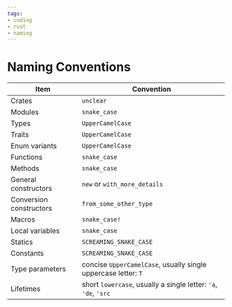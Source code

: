 ```yaml
---
tags:
- coding
- rust
- naming
---
```

# Naming Conventions

| Item                    | Convention |
| ----------------------- | ---------------------------------------------------- |
| Crates                  | `unclear` |
| Modules                 | `snake_case` |
| Types                   | `UpperCamelCase` |
| Traits                  | `UpperCamelCase` |
| Enum variants           | `UpperCamelCase` |
| Functions               | `snake_case` |
| Methods                 | `snake_case` |
| General constructors    | `new` or `with_more_details` |
| Conversion constructors | `from_some_other_type` |
| Macros                  | `snake_case!` |
| Local variables         | `snake_case` |
| Statics                 | `SCREAMING_SNAKE_CASE` |
| Constants               | `SCREAMING_SNAKE_CASE` |
| Type parameters         | concise `UpperCamelCase`, usually single uppercase letter: `T` |
| Lifetimes               | short `lowercase`, usually a single letter: `'a`, `'de`, `'src` |
